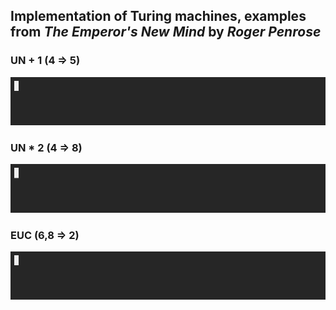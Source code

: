 ## Implementation of Turing machines, examples from _The Emperor's New Mind_ by _Roger Penrose_

### UN + 1 (4 => 5)
![](https://github.com/musabkilic/Turing/raw/main/res/UN+1.gif)

### UN * 2 (4 => 8)
![](https://github.com/musabkilic/Turing/raw/main/res/UN*2.gif)

### EUC (6,8 => 2)
![](https://github.com/musabkilic/Turing/raw/main/res/EUC.gif)
